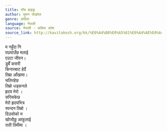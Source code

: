 ```yaml
---
title: पाँच हाइकू
author: सुमन पोखरेल
genre: कविता
language: नेपाली
source: नेपाली - कविता कोश
source_link: http://kavitakosh.org/kk/%E0%A4%B8%E0%A5%81%E0%A4%AE%E0%A4%A8_%E0%A4%AA%E0%A5%8B%E0%A4%96%E0%A4%B0%E0%A5%87%E0%A4%B2
---
```


म नहुँदा नि  
पछ्याउँछ मलाई  
एउटा जीवन।  
डुबेँ कसरी  
किनारबाट हेर्दै  
तिम्रा आँखामा।  
चलिरहेछ  
तिम्रो धड्कनले  
हृदय मेरो ।  
सरिसकेछ  
मेरो हृदयभित्र  
स्पन्दन तिम्रो ।  
दिउसोको म  
खोज्दैछु आफूलाई  
राती तिमीमा ।
